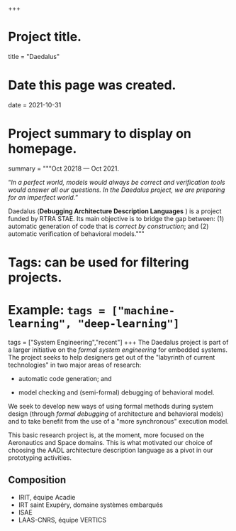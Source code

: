 +++
# Project title.
title = "Daedalus"

# Date this page was created.
date = 2021-10-31

# Project summary to display on homepage.
summary = """Oct 20218 &mdash; Oct 2021.

&ldquo;_In a perfect world, models would always be correct and verification
tools would answer all our questions. In the Daedalus project, we are preparing
for an imperfect world._&rdquo;

Daedalus (__Debugging Architecture Description Languages__ ) is a project funded
by RTRA STAE. Its main objective is to bridge the gap between: (1) automatic
generation of code that is _correct by construction_; and (2) automatic
verification of behavioral models."""

# Tags: can be used for filtering projects.
# Example: `tags = ["machine-learning", "deep-learning"]`
tags = ["System Engineering","recent"]
+++
The Daedalus project is part of a larger initiative on the _formal system
engineering_ for embedded systems. The project seeks to help designers get out
of the "labyrinth of current technologies" in two major areas of research:

* automatic code generation; and

* model checking and (semi-formal) debugging of behavioral model.

We seek to develop new ways of using formal methods during system design
(through _formal debugging_ of architecture and behavioral models) and to take
benefit from the use of a "more synchronous" execution model.

This basic research project is, at the moment, more focused on the Aeronautics
and Space domains. This is what motivated our choice of choosing the AADL
architecture description language as a pivot in our prototyping activities.

## Composition

* IRIT, équipe Acadie
* IRT saint Exupéry, domaine systèmes embarqués
* ISAE
* LAAS-CNRS, équipe VERTICS
